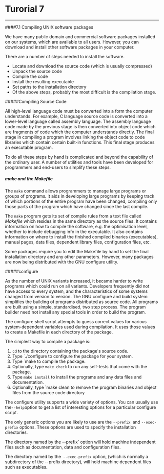 # Turorial 7
---

####7.1 Compiling UNIX software packages

We have many public domain and commercial software packages installed on our systems, which are available to all users. However, you can download and install other software packages in your computer.

There are a number of steps needed to install the software.

- Locate and download the source code (which is usually compressed)
- Unpack the source code
- Compile the code
- Install the resulting executable
- Set paths to the installation directory
- Of the above steps, probably the most difficult is the compilation stage.

#####Compiling Source Code

All high-level language code must be converted into a form the computer understands. For example, C language source code is converted into a lower-level language called assembly language. The assembly language code made by the previous stage is then converted into object code which are fragments of code which the computer understands directly. The final stage in compiling a program involves linking the object code to code libraries which contain certain built-in functions. This final stage produces an executable program.

To do all these steps by hand is complicated and beyond the capability of the ordinary user. A number of utilities and tools have been developed for programmers and end-users to simplify these steps.

##### make and the Makefile

The `make` command allows programmers to manage large programs or groups of programs. It aids in developing large programs by keeping track of which portions of the entire program have been changed, compiling only those parts of the program which have changed since the last compile.

The `make` program gets its set of compile rules from a text file called *Makefile* which resides in the same directory as the source files. It contains information on how to compile the software, e.g. the optimisation level, whether to include debugging info in the executable. It also contains information on where to install the finished compiled binaries (executables), manual pages, data files, dependent library files, configuration files, etc.

Some packages require you to edit the Makefile by hand to set the final installation directory and any other parameters. However, many packages are now being distributed with the GNU configure utility.

#####configure

As the number of UNIX variants increased, it became harder to write programs which could run on all variants. Developers frequently did not have access to every system, and the characteristics of some systems changed from version to version. The GNU configure and build system simplifies the building of programs distributed as source code. All programs are built using a simple, standardised, two step process. The program builder need not install any special tools in order to build the program.

The configure shell script attempts to guess correct values for various system-dependent variables used during compilation. It uses those values to create a Makefile in each directory of the package.

The simplest way to compile a package is:

1. `cd` to the directory containing the package's source code.
2. Type `./configure to configure the package for your system.
3. Type `make to compile the package.
4. Optionally, type `make check` to run any self-tests that come with the package.
5. Type `make install` to install the programs and any data files and documentation.
6. Optionally, type `make clean to remove the program binaries and object files from the source code directory

The configure utility supports a wide variety of options. You can usually use the` --help `option to get a list of interesting options for a particular configure script.

The only generic options you are likely to use are the `--prefix `and `--exec-prefix` options. These options are used to specify the installation directories.

The directory named by the --prefix` option will hold machine independent files such as documentation, data and configuration files.

The directory named by the` --exec-prefix` option, (which is normally a subdirectory of the --prefix directory), will hold machine dependent files such as executables.
